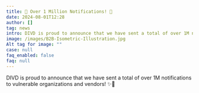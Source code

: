 ```yaml
---
title: 🎉 Over 1 Million Notifications! 🎉
date: 2024-08-01T12:28
author: []
tag: news
intro: DIVD is proud to announce that we have sent a total of over 1M notifications to vulnerable organizations and vendors! ✨🎉
image: /images/B2B-Isometric-Illustration.jpg
Alt tag for image: ""
case: null
faq_enabled: false
faq: null
---
```

DIVD is proud to announce that we have sent a total of over 1M notifications to vulnerable organizations and vendors! ✨🎉
